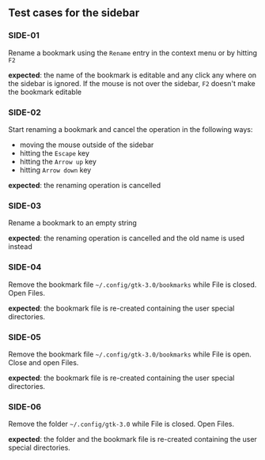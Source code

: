 ## Test cases for the sidebar

### SIDE-01

Rename a bookmark using the `Rename` entry in the context menu or by hitting `F2`

**expected**: the name of the bookmark is editable and any click any where on the sidebar is ignored. 
If the mouse is not over the sidebar,  `F2` doesn't make the bookmark editable

### SIDE-02

Start renaming a bookmark and cancel the operation in the following ways: 
   - moving the mouse outside of the sidebar
   - hitting the `Escape` key 
   - hitting the `Arrow up` key
   - hitting `Arrow down` key
   
**expected**: the renaming operation is cancelled 

### SIDE-03
Rename a bookmark to an empty string

**expected**: the renaming operation is cancelled and the old name is used instead

### SIDE-04
Remove the bookmark file `~/.config/gtk-3.0/bookmarks` while File is closed.  Open Files.

**expected**: the bookmark file is re-created containing the user special directories.

### SIDE-05
Remove the bookmark file `~/.config/gtk-3.0/bookmarks` while File is open.  Close and open Files.

**expected**: the bookmark file is re-created containing the user special directories.

### SIDE-06
Remove the folder `~/.config/gtk-3.0` while File is closed.  Open Files.

**expected**: the folder and the bookmark file is re-created containing the user special directories.
